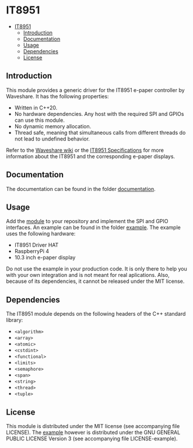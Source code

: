 # IT8951

- [IT8951](#it8951)
  - [Introduction](#introduction)
  - [Documentation](#documentation)
  - [Usage](#usage)
  - [Dependencies](#dependencies)
  - [License](#license)

## Introduction

This module provides a generic driver for the IT8951 e-paper controller by Waveshare. It has the following properties:

- Written in C++20.
- No hardware dependencies. Any host with the required SPI and GPIOs can use this module.
- No dynamic memory allocation.
- Thread safe, meaning that simultaneous calls from different threads do not lead to undefined behavior.

Refer to the [Waveshare wiki] or the [IT8951 Specifications] for more information about the IT8951 and the corresponding e-paper displays.

## Documentation

The documentation can be found in the folder [documentation](documentation).

## Usage

Add the [module](module) to your repository and implement the SPI and GPIO interfaces. An example can be found in the folder [example](example). The example uses the following hardware:

- IT8951 Driver HAT
- RaspberryPi 4
- 10.3 inch e-paper display

Do not use the example in your production code. It is only there to help you with your own integration and is not meant for real aplications. Also, because of its dependencies, it cannot be released under the MIT license.

## Dependencies

The IT8951 module depends on the following headers of the C++ standard library:

- `<algorithm>`
- `<array>`
- `<atomic>`
- `<cstdint>`
- `<functional>`
- `<limits>`
- `<semaphore>`
- `<span>`
- `<string>`
- `<thread>`
- `<tuple>`

## License

This module is distributed under the MIT license (see accompanying file LICENSE). The [example](example) however is distributed under the GNU GENERAL PUBLIC LICENSE Version 3 (see accompanying file LICENSE-example).

[Waveshare Wiki]: https://www.waveshare.com/wiki/Main_Page#Display-e-Paper
[IT8951 Specifications]: https://www.waveshare.com/w/upload/1/18/IT8951_D_V0.2.4.3_20170728.pdf

